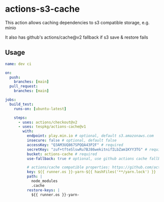 # actions-s3-cache

This action allows caching dependencies to s3 compatible storage, e.g. minio

It also has github's actions/cache@v2 fallback if s3 save & restore fails

## Usage

```yaml
name: dev ci

on:
  push:
    branches: [main]
  pull_request:
    branches: [main]

jobs:
  build_test:
    runs-on: [ubuntu-latest]

    steps:
      - uses: actions/checkout@v2
      - uses: tespkg/actions-cache@v1
        with:
          endpoint: play.min.io # optional, default s3.amazonaws.com
          insecure: false # optional, default false
          accessKey: "Q3AM3UQ867SPQQA43P2F" # required
          secretKey: "zuf+tfteSlswRu7BJ86wekitnifILbZam1KYY3TG" # required
          bucket: actions-cache # required
          use-fallback: true # optional, use github actions cache fallback, default true

          # actions/cache compatible properties: https://github.com/actions/cache
          key: ${{ runner.os }}-yarn-${{ hashFiles('**/yarn.lock') }}
          path: |
            node_modules
            .cache
          restore-keys: |
            ${{ runner.os }}-yarn-
```
